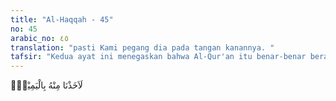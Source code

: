 ```yaml
---
title: "Al-Haqqah - 45"
no: 45
arabic_no: ٤٥
translation: "pasti Kami pegang dia pada tangan kanannya. "
tafsir: "Kedua ayat ini menegaskan bahwa Al-Qur'an itu benar-benar berasal dari Allah, bukan buatan Muhammad, syair, atau khayalan tukang tenung, karena tidak seorang makhluk pun yang sanggup membuat seperti ayat-ayat Al-Qur'an itu. Allah menegaskan bahwa seandainya Nabi Muhammad mengatakan sesuatu tentang-Nya dan mengucapkan perkataan yang dikatakannya berasal dari-Nya, padahal Ia tidak pernah menyatakan atau mengatakannya, Allah pasti pegang tangan kanannya untuk menerima hukuman dari-Nya. Bagi Allah tidaklah berat dan sukar menghukumnya dengan hukuman yang sangat besar sekalipun, karena Ia Mahakuasa atas segala sesuatu.\n\nUngkapan \"memegang tangan kanan\" (al-akhdhu bil yamin) dalam ayat ini merupakan ungkapan untuk suatu tindakan yang dilakukan terhadap orang yang berada di bawah kekuasaan seseorang, dengan maksud memberi hukuman kepada orang itu. Contohnya seperti seorang raja yang memberikan hukuman kepada seorang pemberontak.\n\nDalam ayat ini, ungkapan tersebut dipakai untuk menyatakan bahwa bagi Allah tidak ada suatu keberatan pun untuk melakukan suatu tindakan terhadap Muhammad, kalau ia mengadakan sesuatu yang tidak benar terhadap-Nya. Hal itu sebagai hukuman bagi Nabi saw, bagaimana pun beratnya hukuman itu.\n\nAyat ini juga mengisyaratkan bahwa seandainya Al-Qur'an itu buatan Muhammad, pasti akan ditolak oleh manusia dan beliau akan gagal dalam melaksanakan dakwahnya. Kenyataan yang terjadi adalah sebaliknya, Muhammad diterima oleh orang-orang beriman karena mereka percaya akan kebenaran Al-Qur'an. Dan ternyata pula bahwa agama Islam makin hari makin berkembang."
---
```


لَاَخَذْنَا مِنْهُ بِالْيَمِيْنِۙ
